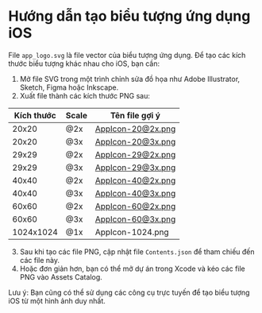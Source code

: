 # Hướng dẫn tạo biểu tượng ứng dụng iOS

File `app_logo.svg` là file vector của biểu tượng ứng dụng. Để tạo các kích thước biểu tượng khác nhau cho iOS, bạn cần:

1. Mở file SVG trong một trình chỉnh sửa đồ họa như Adobe Illustrator, Sketch, Figma hoặc Inkscape.
2. Xuất file thành các kích thước PNG sau:

| Kích thước | Scale | Tên file gợi ý |
|------------|-------|----------------|
| 20x20      | @2x   | AppIcon-20@2x.png |
| 20x20      | @3x   | AppIcon-20@3x.png |
| 29x29      | @2x   | AppIcon-29@2x.png |
| 29x29      | @3x   | AppIcon-29@3x.png |
| 40x40      | @2x   | AppIcon-40@2x.png |
| 40x40      | @3x   | AppIcon-40@3x.png |
| 60x60      | @2x   | AppIcon-60@2x.png |
| 60x60      | @3x   | AppIcon-60@3x.png |
| 1024x1024  | @1x   | AppIcon-1024.png |

3. Sau khi tạo các file PNG, cập nhật file `Contents.json` để tham chiếu đến các file này.
4. Hoặc đơn giản hơn, bạn có thể mở dự án trong Xcode và kéo các file PNG vào Assets Catalog.

Lưu ý: Bạn cũng có thể sử dụng các công cụ trực tuyến để tạo biểu tượng iOS từ một hình ảnh duy nhất.
